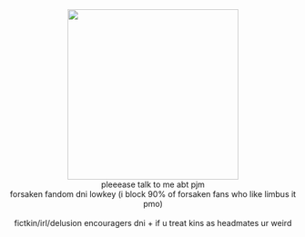 <center>
  <img src="https://media1.tenor.com/m/7IeEldoyArUAAAAC/null-regretevator.gif" width=300>
  <br>
pleeease talk to me abt pjm
  <br>
  forsaken fandom dni lowkey (i block 90% of forsaken fans who like limbus it pmo)
  <br><br> fictkin/irl/delusion encouragers dni + if u treat kins as headmates ur weird
</center>
